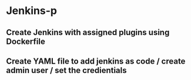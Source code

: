 # Jenkins-p

## Create Jenkins with assigned plugins using Dockerfile
## Create YAML file to add jenkins as code / create admin user / set the credientials 

